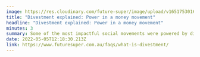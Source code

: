 ```yaml
---
image: https://res.cloudinary.com/future-super/image/upload/v1651753016/student-with-megaphone-wide.png
title: "Divestment explained: Power in a money movement"
headline: "Divestment explained: Power in a money movement"
minutes: 3
summary: Some of the most impactful social movements were powered by divestment. That’s because taking your money back creates systems change.
date: 2022-05-05T12:18:30.213Z
link: https://www.futuresuper.com.au/faqs/what-is-divestment/
---
```


